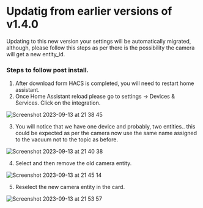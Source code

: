 # Updatig from earlier versions of v1.4.0

Updating to this new version your settings will be automatically migrated, although, please follow this steps as per there is the possibility the camera will get a new entity_id. 
### Steps to follow post install.
1) After download form HACS is completed, you will need to restart home assistant.
2) Once Home Assistant reload please go to settings -> Devices & Services. Click on the integration.

![Screenshot 2023-09-13 at 21 38 45](https://github.com/sca075/valetudo_vacuum_camera/assets/82227818/553bca05-6605-4d68-bba3-89f0a249a410)

3) You will notice that we have one device and probably, two entities.. this could be expected as per the camera now use the same name assigned to the vacuum not to the topic as before.

![Screenshot 2023-09-13 at 21 40 38](https://github.com/sca075/valetudo_vacuum_camera/assets/82227818/0d1e764d-66da-4dfd-84a6-be343ab604ae)

4) Select and then remove the old camera entity.

![Screenshot 2023-09-13 at 21 45 14](https://github.com/sca075/valetudo_vacuum_camera/assets/82227818/fd32936c-914e-43c1-a090-78d76b08eedb)
 
5) Reselect the new camera entity in the card.
   
![Screenshot 2023-09-13 at 21 53 57](https://github.com/sca075/valetudo_vacuum_camera/assets/82227818/5ceaefa6-8a39-4ddf-8af8-3586aff93272)

